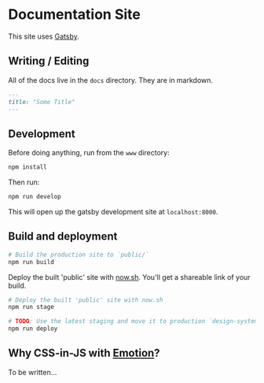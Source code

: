 # Documentation Site

This site uses [Gatsby](https://www.gatsbyjs.org/).

## Writing / Editing

All of the docs live in the `docs` directory. They are in markdown.

```md
---
title: "Some Title"
---
```

## Development

Before doing anything, run from the `www` directory:

```sh
npm install
```

Then run:

```sh
npm run develop
```

This will open up the gatsby development site at `localhost:8000`.

## Build and deployment

```sh
# Build the production site to `public/`
npm run build
```

Deploy the built 'public' site with [now.sh](https://zeit.co/now). You'll get a shareable link of your build.

```sh
# Deploy the built 'public' site with now.sh
npm run stage
```

```sh
# TODO: Use the latest staging and move it to production `design-system.lib.umich.edu`
npm run deploy
```

## Why CSS-in-JS with [Emotion](https://emotion.sh/)?

To be written...
